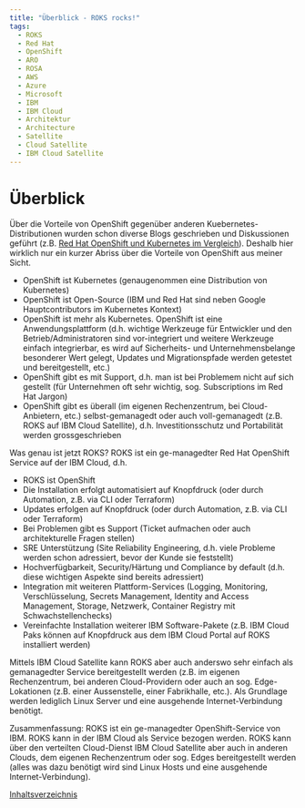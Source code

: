 ```yaml
---
title: "Überblick - ROKS rocks!"
tags:
  - ROKS
  - Red Hat
  - OpenShift
  - ARO
  - ROSA
  - AWS
  - Azure
  - Microsoft
  - IBM
  - IBM Cloud
  - Architektur
  - Architecture
  - Satellite
  - Cloud Satellite
  - IBM Cloud Satellite
---
```


# Überblick

Über die Vorteile von OpenShift gegenüber anderen Kuebernetes-Distributionen wurden schon diverse Blogs geschrieben und Diskussionen geführt (z.B. [Red Hat OpenShift und Kubernetes im Vergleich](https://www.redhat.com/de/topics/containers/red-hat-openshift-kubernetes)). Deshalb hier wirklich nur ein kurzer Abriss über die Vorteile von OpenShift aus meiner Sicht.
- OpenShift ist Kubernetes (genaugenommen eine Distribution von Kubernetes)
- OpenShift ist Open-Source (IBM und Red Hat sind neben Google Hauptcontributors im Kubernetes Kontext)
- OpenShift ist mehr als Kubernetes. OpenShift ist eine Anwendungsplattform (d.h. wichtige Werkzeuge für Entwickler und den Betrieb/Administratoren sind vor-integriert und weitere Werkzeuge einfach integrierbar, es wird auf Sicherheits- und Unternehmensbelange besonderer Wert gelegt, Updates und Migrationspfade werden getestet und bereitgestellt, etc.)
- OpenShift gibt es mit Support, d.h. man ist bei Problemem nicht auf sich gestellt (für Unternehmen oft sehr wichtig, sog. Subscriptions im Red Hat Jargon)
- OpenShift gibt es überall (im eigenen Rechenzentrum, bei Cloud-Anbietern, etc.) selbst-gemanagedt oder auch voll-gemanagedt (z.B. ROKS auf IBM Cloud Satellite), d.h. Investitionsschutz und Portabilität werden grossgeschrieben

Was genau ist jetzt ROKS?
ROKS ist ein ge-managedter Red Hat OpenShift Service auf der IBM Cloud, d.h.
- ROKS ist OpenShift
- Die Installation erfolgt automatisiert auf Knopfdruck (oder durch Automation, z.B. via CLI oder Terraform)
- Updates erfolgen auf Knopfdruck (oder durch Automation, z.B. via CLI oder Terraform)
- Bei Problemen gibt es Support (Ticket aufmachen oder auch architekturelle Fragen stellen)
- SRE Unterstützung (Site Reliability Engineering, d.h. viele Probleme werden schon adressiert, bevor der Kunde sie feststellt)
- Hochverfügbarkeit, Security/Härtung und Compliance by default (d.h. diese wichtigen Aspekte sind bereits adressiert)
- Integration mit weiteren Plattform-Services (Logging, Monitoring, Verschlüsselung, Secrets Management, Identity and Access Management, Storage, Netzwerk, Container Registry mit Schwachstellenchecks)
- Vereinfachte Installation weiterer IBM Software-Pakete (z.B. IBM Cloud Paks können auf Knopfdruck aus dem IBM Cloud Portal auf ROKS installiert werden)

Mittels IBM Cloud Satellite kann ROKS aber auch anderswo sehr einfach als gemanagedter Service bereitgestellt werden (z.B. im eigenen Rechenzentrum, bei anderen Cloud-Providern oder auch an sog. Edge-Lokationen (z.B. einer Aussenstelle, einer Fabrikhalle, etc.). Als Grundlage werden lediglich Linux Server und eine ausgehende Internet-Verbindung benötigt.

Zusammenfassung: ROKS ist ein ge-managedter OpenShift-Service von IBM. ROKS kann in der IBM Cloud als Service bezogen werden. ROKS kann über den verteilten Cloud-Dienst IBM Cloud Satellite aber auch in anderen Clouds, dem eigenen Rechenzentrum oder sog. Edges bereitgestellt werden (alles was dazu benötigt wird sind Linux Hosts und eine ausgehende Internet-Verbindung).

[Inhaltsverzeichnis](./) 
